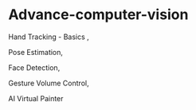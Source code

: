 # Advance-computer-vision

 Hand Tracking - Basics ,
 
 Pose Estimation,
 
 Face Detection,
 
 Gesture Volume Control,
 
 AI Virtual Painter
